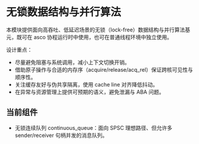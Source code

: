 # 无锁数据结构与并行算法

本模块提供面向高吞吐、低延迟场景的无锁（lock-free）数据结构与并行算法基元，既可在 asco 协程运行时中使用，也可在普通线程环境中独立使用。

设计重点：

- 尽量避免阻塞与系统调用，减小上下文切换开销。
- 借助原子操作与合适的内存序（acquire/release/acq_rel）保证跨核可见性与顺序性。
- 关注缓存友好与伪共享隔离，使用 cache line 对齐降低抖动。
- 在异常与资源管理上提供可预期的语义，避免泄漏与 ABA 问题。

## 当前组件

- 无锁连续队列 continuous_queue：面向 SPSC 理想路径、但允许多 sender/receiver 句柄并发的消息队列。
